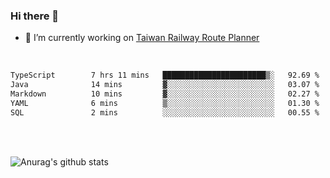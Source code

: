 ### Hi there 👋

- 🔭 I’m currently working on [Taiwan Railway Route Planner](https://github.com/Taiwan-Railway-Route-Planner)

<br/>

<!--START_SECTION:waka-->

```txt
TypeScript        7 hrs 11 mins   ███████████████████████▒░   92.69 %
Java              14 mins         ▓░░░░░░░░░░░░░░░░░░░░░░░░   03.07 %
Markdown          10 mins         ▓░░░░░░░░░░░░░░░░░░░░░░░░   02.27 %
YAML              6 mins          ▒░░░░░░░░░░░░░░░░░░░░░░░░   01.30 %
SQL               2 mins          ░░░░░░░░░░░░░░░░░░░░░░░░░   00.55 %
```

<!--END_SECTION:waka-->

<br/>
<br/>

![Anurag's github stats](https://github-readme-stats.vercel.app/api?username=DepickereSven&show_icons=true&theme=tokyonight)



<!--
**DepickereSven/DepickereSven** is a ✨ _special_ ✨ repository because its `README.md` (this file) appears on your GitHub profile.

Here are some ideas to get you started:

- 🔭 I’m currently working on ...
- 🌱 I’m currently learning ...
- 👯 I’m looking to collaborate on ...
- 🤔 I’m looking for help with ...
- 💬 Ask me about ...
- 📫 How to reach me: ...
- 😄 Pronouns: ...
- ⚡ Fun fact: ...
-->
